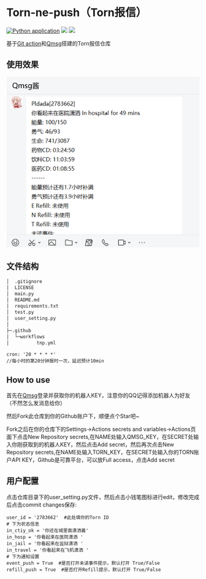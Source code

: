 # Torn-ne-push（Torn报信）
[![Python application](https://github.com/Mostlai/Torn-ne-push/actions/workflows/tnp.yml/badge.svg)](https://github.com/Mostlai/Torn-ne-push/actions/workflows/tnp.yml)
<img  src="https://img.shields.io/badge/-Python-green?style=flat-square&logo=Python" />
<a href="mostlai.github.io"><img src="https://img.shields.io/static/v1?label=Blog&message=link&color=red"/></a>

基于[Git action](https://github.com/Mostlai/Torn-ne-push/actions)和[Qmsg](https://qmsg.zendee.cn/)搭建的Torn报信仓库

## 使用效果

![](./img/1.png)

## 文件结构

```
│  .gitignore
│  LICENSE
│  main.py
│  README.md
│  requirements.txt
│  test.py
│  user_setting.py
│  
├─.github
│  └─workflows
│          tnp.yml

```

```
cron: '20 * * * *'
//每小时的第20分钟报时一次，延迟预计10min
```

## How to use

首先在[Qmsg](https://qmsg.zendee.cn/)登录并获取你的机器人KEY，注意你的QQ记得添加机器人为好友（不然怎么发消息给你）

然后Fork此仓库到你的Github账户下，顺便点个Star吧~

Fork之后在你的仓库下的Settings->Actions secrets and variables->Actions页面下点击New Repository secrets,在NAME处输入QMSG_KEY，在SECRET处输入你刚获取到的机器人KEY，然后点击Add secret，然后再次点击New Repository secrets,在NAME处输入TORN_KEY，在SECRET处输入你的TORN账户API KEY，Github是可靠平台，可以放Full access，点击Add secret

## 用户配置

点击仓库目录下的user_setting.py文件，然后点击小钱笔图标进行edit，修改完成后点击commit changes保存:

```
user_id = '2783662'  #此处填你的Torn ID
# 下为状态信息
in_ctiy_ok = '你还在城里面潇洒着'
in_hosp = '你看起来在医院潇洒 '
in_jail = '你看起来在监狱潇洒 '
in_travel = '你看起来在飞机潇洒 '
# 下为通知设置
event_push = True  #是否打开未读事件提示，默认打开 True/False
refill_push = True  #是否打开Refill提示，默认打开 True/False
```

